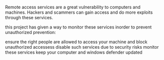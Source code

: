 Remote access services are a great vulnerability to computers and machines. Hackers and scammers can gain access and do more exploits through these services.

this project has given a way to monitor these services inorder to prevent unauthorized
prevention:

ensure the right people are allowed to access your machine and block unauthorized accessess
disable such services due to security risks
monitor these services
keep your computer and windows defender updated